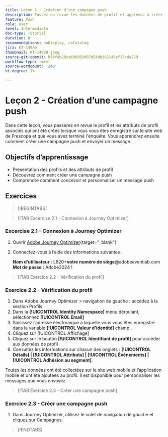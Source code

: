```yaml
---
title: Leçon 2 - Création d’une campagne push
description: Passez en revue les données de profil et apprenez à créer et à envoyer des notifications push à des audiences dans Journey Optimizer.
feature: Push
role: User
level: Intermediate
doc-type: Tutorial
duration: 0
recommendations: noDisplay, noCatalog
jira: KT-14980
thumbnail: KT-14980.jpeg
source-git-commit: b94feb28ca606902d07d54db362145ef17cda229
workflow-type: tm+mt
source-wordcount: '240'
ht-degree: 1%

---
```



# Leçon 2 - Création d’une campagne push

Dans cette leçon, vous passerez en revue le profil et les attributs de profil associés qui ont été créés lorsque vous vous êtes enregistré sur le site web de Frescopa et que vous avez terminé l&#39;enquête. Vous apprendrez ensuite comment créer une campagne push et envoyer un message.

## Objectifs d’apprentissage

* Présentation des profils et des attributs de profil
* Découvrez comment créer une campagne push
* Comprendre comment concevoir et personnaliser un message push

## Exercices

>[!BEGINTABS]

>[!TAB Excercise 2.1 - Connexion à Journey Optimizer]

### Excercise 2.1 - Connexion à Journey Optimizer

1. Ouvrir [Adobe Journey Optimizer](https://experience.adobe.com/#/@techmarketingdemos/sname:summit-ajo-lab/journey-optimizer/home){target="_blank"}
2. Connectez-vous à l’aide des informations suivantes :

   **Nom d’utilisateur :**   L820+**votre numéro de siège**@adobeeventlab.com
   **Mot de passe :**   Adobe2024 !

>[!TAB Exercice 2.2 - Vérification du profil]

### Exercice 2.2 - Vérification du profil

1. Dans Adobe Journey Optimizer > navigation de gauche : accédez à la section Profils .
2. Dans la **[!UICONTROL Identity Namespace]** menu déroulant, sélectionnez **[!UICONTROL Email]**
3. Saisissez l’adresse électronique à laquelle vous vous êtes enregistré dans la variable **[!UICONTROL Valeur d’identité]** champ .
4. Cliquez sur [!UICONTROL Affichage]
5. Cliquez sur le bouton **[!UICONTROL Identifiant de profil]** pour accéder aux données de profil
6. Consultez les informations sur chacun des onglets : **[!UICONTROL Détails] | [!UICONTROL Attributs] | [!UICONTROL Événements] | [!UICONTROL Adhésion au segment]**.

Toutes les données ont été collectées sur le site web mobile et l’application mobile et ont été ajoutées au profil. Il est disponible pour personnaliser les messages que vous envoyez.

>[!TAB Exercice 2.3 - Créer une campagne push]

### Exercice 2.3 - Créer une campagne push

1. Dans Journey Optimizer, utilisez le volet de navigation de gauche et cliquez sur Campagnes.

>[!ENDTABS]
